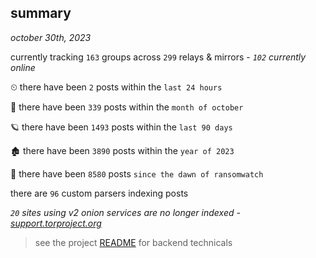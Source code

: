 
## summary
_october 30th, 2023_

currently tracking `163` groups across `299` relays & mirrors - _`102` currently online_

⏲ there have been `2` posts within the `last 24 hours`

🦈 there have been `339` posts within the `month of october`

🪐 there have been `1493` posts within the `last 90 days`

🏚 there have been `3890` posts within the `year of 2023`

🦕 there have been `8580` posts `since the dawn of ransomwatch`

there are `96` custom parsers indexing posts

_`20` sites using v2 onion services are no longer indexed - [support.torproject.org](https://support.torproject.org/onionservices/v2-deprecation/)_

> see the project [README](https://github.com/joshhighet/ransomwatch#ransomwatch--) for backend technicals
